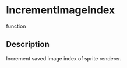 # IncrementImageIndex

<span class="badge badge-secondary">function</span>

## Description
Increment saved image index of sprite renderer.
